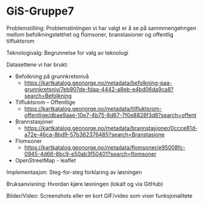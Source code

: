 # GiS-Gruppe7

Problemstilling: 
Problemstinlingen vi har valgt er å se på sammmengehngen mellom befolkningstetthet og flomsoner, branstasioner og offentlig tilfluktsrom 

Teknologivalg: Begrunnelse for valg av teknologi

Datasettene vi har brukt: 
  - Befolkning på grunnkretsnivå
      - https://kartkatalog.geonorge.no/metadata/befolkning-paa-grunnkretsniv/7eb907de-fdaa-4442-a8eb-e4bd06da9ca8?search=Befolkning
  - Tilfluktsrom – Offentlige
      - https://kartkatalog.geonorge.no/metadata/tilfluktsrom-offentlige/dbae9aae-10e7-4b75-8d67-7f0e8828f3d8?search=offent
  - Brannstasjoner
      - https://kartkatalog.geonorge.no/metadata/brannstasjoner/0ccce81d-a72e-46ca-8bd9-57b362376485?search=Branstasione
  - Flomsoner
      - https://kartkatalog.geonorge.no/metadata/flomsoner/e95008fc-0945-4d66-8bc9-e50ab3f50401?search=flomsoner
  - OpenStreetMap - leaflet


Implementasjon: Steg-for-steg forklaring av løsningen

Bruksanvisning: Hvordan kjøre løsningen (lokalt og via GitHub)

Bilder/Video: Screenshots eller en kort GIF/video som viser funksjonalitete
